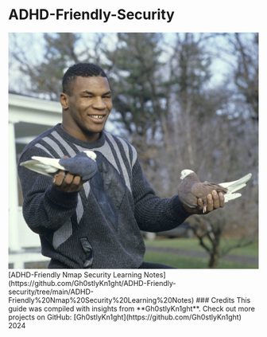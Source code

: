 # ADHD-Friendly-Security
<img title="a title" alt="Alt text" src="https://github.com/Gh0stlyKn1ght/ADHD-Friendly-security/blob/c7f9fd0f14eb3ea064328670ff2329029cc4fb02/ASSETS/1985-684993682.jpg">
[ADHD-Friendly Nmap Security Learning Notes](https://github.com/Gh0stlyKn1ght/ADHD-Friendly-security/tree/main/ADHD-Friendly%20Nmap%20Security%20Learning%20Notes)
### Credits
This guide was compiled with insights from **Gh0stlyKn1ght**.
Check out more projects on GitHub: [Gh0stlyKn1ght](https://github.com/Gh0stlyKn1ght) 2024
